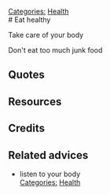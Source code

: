 [Categories:](../Categories/index.md) [Health](../Categories/Health.md)<br># Eat healthy

Take care of your body

Don't eat too much junk food

## Quotes

## Resources

## Credits

## Related advices

- listen to your body
<br>[Categories:](../Categories/index.md) [Health](../Categories/Health.md)